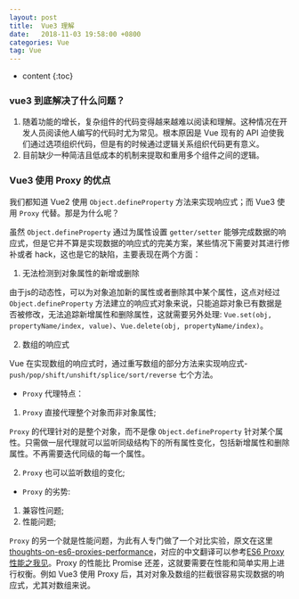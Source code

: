 ```yaml
---
layout: post
title:  Vue3 理解
date:   2018-11-03 19:58:00 +0800
categories: Vue
tag: Vue
---
```


* content
{:toc}

### vue3 到底解决了什么问题？

1. 随着功能的增长，复杂组件的代码变得越来越难以阅读和理解。这种情况在开发人员阅读他人编写的代码时尤为常见。根本原因是 Vue 现有的 API 迫使我们通过选项组织代码，但是有的时候通过逻辑关系组织代码更有意义。
2. 目前缺少一种简洁且低成本的机制来提取和重用多个组件之间的逻辑。

### Vue3 使用 Proxy 的优点

我们都知道 Vue2 使用 `Object.defineProperty` 方法来实现响应式；而 Vue3 使用 `Proxy` 代替。那是为什么呢？

虽然 `Object.defineProperty` 通过为属性设置 `getter/setter` 能够完成数据的响应式，但是它并不算是实现数据的响应式的完美方案，某些情况下需要对其进行修补或者 hack，这也是它的缺陷，主要表现在两个方面：

1. 无法检测到对象属性的新增或删除

由于js的动态性，可以为对象追加新的属性或者删除其中某个属性，这点对经过 `Object.defineProperty` 方法建立的响应式对象来说，只能追踪对象已有数据是否被修改，无法追踪新增属性和删除属性，这就需要另外处理: `Vue.set(obj, propertyName/index, value)`、`Vue.delete(obj, propertyName/index)`。

2. 数组的响应式

Vue 在实现数组的响应式时，通过重写数组的部分方法来实现响应式-`push/pop/shift/unshift/splice/sort/reverse` 七个方法。

* `Proxy` 代理特点：

1. `Proxy` 直接代理整个对象而非对象属性;

`Proxy` 的代理针对的是整个对象，而不是像 `Object.defineProperty` 针对某个属性。只需做一层代理就可以监听同级结构下的所有属性变化，包括新增属性和删除属性。不再需要迭代同级的每一个属性。

2. `Proxy` 也可以监听数组的变化;

* `Proxy` 的劣势:

1. 兼容性问题;
2. 性能问题;

`Proxy` 的另一个就是性能问题，为此有人专门做了一个对比实验，原文在这里[thoughts-on-es6-proxies-performance](https://thecodebarbarian.com/thoughts-on-es6-proxies-performance)，对应的中文翻译可以参考[ES6 Proxy性能之我见](https://www.cnblogs.com/zmj97/p/10954968.html)。Proxy 的性能比 Promise 还差，这就要需要在性能和简单实用上进行权衡。例如 Vue3 使用 Proxy 后，其对对象及数组的拦截很容易实现数据的响应式，尤其对数组来说。

